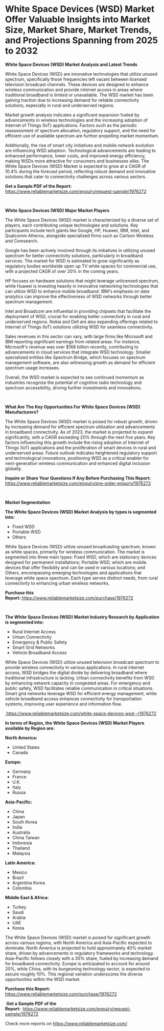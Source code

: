<p><h1>White Space Devices (WSD) Market Offer Valuable Insights into Market Size, Market Share, Market Trends, and Projections Spanning from 2025 to 2032</h1></p><p><strong>White Space Devices (WSD) Market Analysis and Latest Trends</strong></p>
<p><p>White Space Devices (WSD) are innovative technologies that utilize unused spectrum, specifically those frequencies left vacant between licensed television broadcast channels. These devices are designed to enhance wireless communication and provide internet access in areas where traditional broadband is limited or unavailable. The WSD market has been gaining traction due to increasing demand for reliable connectivity solutions, especially in rural and underserved regions.</p><p>Market growth analysis indicates a significant expansion fueled by advancements in wireless technologies and the increasing adoption of Internet of Things (IoT) applications. Factors such as the periodic reassessment of spectrum allocation, regulatory support, and the need for efficient use of available spectrum are further propelling market momentum.</p><p>Additionally, the rise of smart city initiatives and mobile network evolution are influencing WSD adoption. Technological advancements are leading to enhanced performance, lower costs, and improved energy efficiency, making WSDs more attractive for consumers and businesses alike. The White Space Devices (WSD) Market is expected to grow at a CAGR of 10.4% during the forecast period, reflecting robust demand and innovative solutions that cater to connectivity challenges across various sectors.</p></p>
<p><strong>Get a Sample PDF of the Report:&nbsp;</strong> <a href="https://www.reliablemarketsize.com/enquiry/request-sample/1976272?utm_campaign=2242&utm_medium=2&utm_source=Github&utm_content=ia&utm_term=13022025&utm_id=white-space-devices-wsd">https://www.reliablemarketsize.com/enquiry/request-sample/1976272</a></p>
<p>&nbsp;</p>
<p><strong>White Space Devices (WSD) Major Market Players</strong></p>
<p><p>The White Space Devices (WSD) market is characterized by a diverse set of players, each contributing unique technologies and solutions. Key participants include tech giants like Google, HP, Huawei, IBM, Intel, and Qualcomm Atheros, alongside specialized firms such as Carlson Wireless and Comsearch.</p><p>Google has been actively involved through its initiatives in utilizing unused spectrum for better connectivity solutions, particularly in broadband services. The market for WSD is estimated to grow significantly as regulatory bodies worldwide open up TV white spaces for commercial use, with a projected CAGR of over 20% in the coming years.</p><p>HP focuses on hardware solutions that might leverage unlicensed spectrum, while Huawei is investing heavily in innovative networking technologies that can utilize WSD to enhance mobile broadband. IBM's emphasis on data analytics can improve the effectiveness of WSD networks through better spectrum management.</p><p>Intel and Broadcom are influential in providing chipsets that facilitate the deployment of WSD, crucial for enabling better connectivity in rural and underserved regions. Nokia and Dell are also expanding offerings related to Internet of Things (IoT) solutions utilizing WSD for seamless connectivity.</p><p>Sales revenues in this sector can vary, with large firms like Microsoft and IBM reporting significant earnings from related areas. For instance, Microsoft's revenue was over $168 billion recently, contributing to advancements in cloud services that integrate WSD technology. Smaller specialized entities like Spectrum Bridge, which focuses on spectrum management software, are also witnessing growth as demand for efficient spectrum usage increases.</p><p>Overall, the WSD market is expected to see continued momentum as industries recognize the potential of cognitive radio technology and spectrum accessibility, driving further investments and innovations.</p></p>
<p>&nbsp;</p>
<p><strong>What Are The Key Opportunities For White Space Devices (WSD) Manufacturers?</strong></p>
<p><p>The White Space Devices (WSD) market is poised for robust growth, driven by increasing demand for efficient spectrum utilization and advancements in broadband connectivity. As of 2023, the market is projected to expand significantly, with a CAGR exceeding 20% through the next five years. Key factors influencing this growth include the rising adoption of Internet of Things (IoT) applications and the proliferation of smart devices in rural and underserved areas. Future outlook indicates heightened regulatory support and technological innovations, positioning WSD as a critical enabler for next-generation wireless communication and enhanced digital inclusion globally.</p></p>
<p><strong>Inquire or Share Your Questions If Any Before Purchasing This Report:</strong> <a href="https://www.reliablemarketsize.com/enquiry/pre-order-enquiry/1976272?utm_campaign=2242&utm_medium=2&utm_source=Github&utm_content=ia&utm_term=13022025&utm_id=white-space-devices-wsd">https://www.reliablemarketsize.com/enquiry/pre-order-enquiry/1976272</a></p>
<p>&nbsp;</p>
<p><strong>Market Segmentation</strong></p>
<p><strong>The White Space Devices (WSD) Market Analysis by types is segmented into:</strong></p>
<p><ul><li>Fixed WSD</li><li>Portable WSD</li><li>Others</li></ul></p>
<p><p>White Space Devices (WSD) utilize unused broadcasting spectrum, known as white spaces, primarily for wireless communication. The market is segmented into three main types: Fixed WSD, which are stationary devices designed for permanent installations; Portable WSD, which are mobile devices that offer flexibility and can be used in various locations; and Others, encompassing emerging technologies and applications that leverage white space spectrum. Each type serves distinct needs, from rural connectivity to enhancing urban wireless networks.</p></p>
<p><strong>Purchase this Report:&nbsp;</strong><a href="https://www.reliablemarketsize.com/purchase/1976272?utm_campaign=2242&utm_medium=2&utm_source=Github&utm_content=ia&utm_term=13022025&utm_id=white-space-devices-wsd">https://www.reliablemarketsize.com/purchase/1976272</a></p>
<p>&nbsp;</p>
<p><strong>The White Space Devices (WSD) Market Industry Research by Application is segmented into:</strong></p>
<p><ul><li>Rural Internet Access</li><li>Urban Connectivity</li><li>Emergency & Public Safety</li><li>Smart Grid Networks</li><li>Vehicle Broadband Access</li></ul></p>
<p><p>White Space Devices (WSD) utilize unused television broadcast spectrum to provide wireless connectivity in various applications. In rural internet access, WSD bridges the digital divide by delivering broadband where traditional infrastructure is lacking. Urban connectivity benefits from WSD by enhancing network capacity in congested areas. For emergency and public safety, WSD facilitates reliable communication in critical situations. Smart grid networks leverage WSD for efficient energy management, while vehicle broadband access enhances connectivity for transportation systems, improving user experience and information flow.</p></p>
<p><a href="https://www.reliablemarketsize.com/white-space-devices-wsd--r1976272?utm_campaign=2242&utm_medium=2&utm_source=Github&utm_content=ia&utm_term=13022025&utm_id=white-space-devices-wsd">&nbsp;https://www.reliablemarketsize.com/white-space-devices-wsd--r1976272</a></p>
<p><strong>In terms of Region, the White Space Devices (WSD) Market Players available by Region are:</strong></p>
<p>
    <p> <strong> North America: </strong>
        <ul>
            <li>United States</li>
            <li>Canada</li>
        </ul>
        </p> 
    <p> <strong> Europe: </strong>
        <ul>
            <li>Germany</li>
            <li>France</li>
            <li>U.K.</li>
            <li>Italy</li>
            <li>Russia</li>
        </ul>
        </p> 
    <p> <strong> Asia-Pacific: </strong>
        <ul>
            <li>China</li>
            <li>Japan</li>
            <li>South Korea</li>
            <li>India</li>
            <li>Australia</li>
            <li>China Taiwan</li>
            <li>Indonesia</li>
            <li>Thailand</li>
            <li>Malaysia</li>
        </ul>
        </p> 
    <p> <strong> Latin America: </strong>
        <ul>
            <li>Mexico</li>
            <li>Brazil</li>
            <li>Argentina Korea</li>
            <li>Colombia</li>
        </ul>
        </p> 
    <p> <strong> Middle East & Africa: </strong>
        <ul>
            <li>Turkey</li>
            <li>Saudi</li>
            <li>Arabia</li>
            <li>UAE</li>
            <li>Korea</li>
        </ul>
    </p>
    </p>
<p><p>The White Space Devices (WSD) market is poised for significant growth across various regions, with North America and Asia-Pacific expected to dominate. North America is projected to hold approximately 40% market share, driven by advancements in regulatory frameworks and technology. Asia-Pacific follows closely with a 30% share, fueled by increasing demand for broadband connectivity. Europe is anticipated to account for around 20%, while China, with its burgeoning technology sector, is expected to secure roughly 10%. This regional variation underscores the diverse opportunities within the WSD market.</p></p>
<p><strong>Purchase this Report: </strong><a href="https://www.reliablemarketsize.com/purchase/1976272?utm_campaign=2242&utm_medium=2&utm_source=Github&utm_content=ia&utm_term=13022025&utm_id=white-space-devices-wsd">https://www.reliablemarketsize.com/purchase/1976272</a></p>
<p>&nbsp;<strong>Get a Sample PDF of the Report:&nbsp;&nbsp;</strong><a href="https://www.reliablemarketsize.com/enquiry/request-sample/1976272?utm_campaign=2242&utm_medium=2&utm_source=Github&utm_content=ia&utm_term=13022025&utm_id=white-space-devices-wsd">https://www.reliablemarketsize.com/enquiry/request-sample/1976272</a></p>
<p><strong></strong></p>
<p>Check more reports on <a href="https://www.reliablemarketsize.com/?utm_campaign=2242&utm_medium=2&utm_source=Github&utm_content=ia&utm_term=13022025&utm_id=white-space-devices-wsd">https://www.reliablemarketsize.com/</a></p>